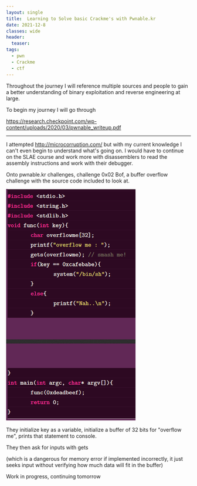 ```yaml
---
layout: single
title:  Learning to Solve basic Crackme's with Pwnable.kr 
date: 2021-12-8
classes: wide
header:
  teaser: 
tags:
  - pwn
  - Crackme
  - ctf
--- 
```




Throughout the journey I will reference multiple sources and people to gain a better understanding of binary exploitation and reverse engineering at large.

To begin my journey I will go through

https://research.checkpoint.com/wp-content/uploads/2020/03/pwnable_writeup.pdf

-----------------------------------------------------------

I attempted http://microcorruption.com/  but with my current knowledge I can't even begin to understand what's going on. I would have to continue on the SLAE course and work more with disassemblers to read the assembly instructions and work with their debugger.

Onto pwnable.kr challenges, challenge 0x02 Bof, a buffer overflow challenge with the source code included to look at.

![](/assets/images/learning-crackme/crackme.png)

They initialize key as a variable, initialize a buffer of 32 bits for "overflow me", prints that statement to console. 

They then ask for inputs with gets 

(which is a dangerous for memory error if implemented incorrectly, it just seeks input without verifying how much data will fit in the buffer)

Work in progress, continuing tomorrow

